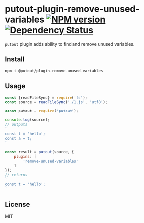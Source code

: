 # putout-plugin-remove-unused-variables [![NPM version][NPMIMGURL]][NPMURL] [![Dependency Status][DependencyStatusIMGURL]][DependencyStatusURL]

[NPMIMGURL]:                https://img.shields.io/npm/v/@putout/plugin-remove-unused-variables.svg?style=flat&longCache=true
[NPMURL]:                   https://npmjs.org/package/@putout/plugin-remove-unused-variables"npm"

[DependencyStatusURL]:      https://david-dm.org/coderaiser/putout?path=packages/plugin-remove-unused-variables
[DependencyStatusIMGURL]:   https://david-dm.org/coderaiser/putout.svg?path=packages/plugin-remove-unused-variables

`putout` plugin adds ability to find and remove unused variables.

## Install

```
npm i @putout/plugin-remove-unused-variables
```

## Usage

```js
const {readFileSync} = require('fs');
const source = readFileSync('./1.js', 'utf8');

const putout = require('putout');

console.log(source);
// outputs
`
const t = 'hello';
const a = t;
`

const result = putout(source, {
    plugins: [
        'remove-unused-variables'
    ]
});
// returns
`
const t = 'hello';
`
```

## License

MIT

